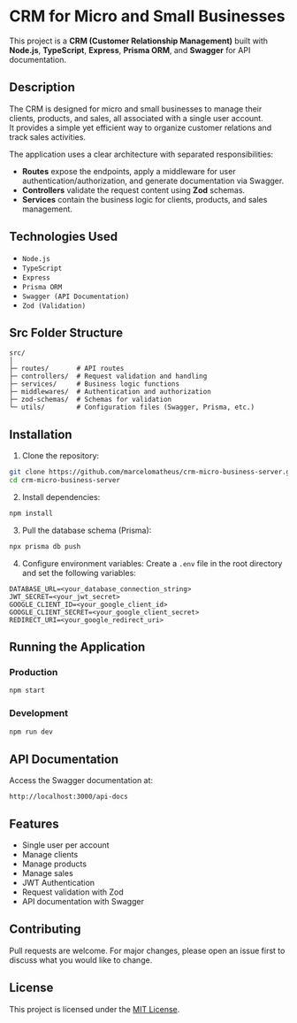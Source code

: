 
# CRM for Micro and Small Businesses

This project is a **CRM (Customer Relationship Management)** built with **Node.js**, **TypeScript**, **Express**, **Prisma ORM**, and **Swagger** for API documentation.

## Description
The CRM is designed for micro and small businesses to manage their clients, products, and sales, all associated with a single user account.  
It provides a simple yet efficient way to organize customer relations and track sales activities.

The application uses a clear architecture with separated responsibilities:
- **Routes** expose the endpoints, apply a middleware for user authentication/authorization, and generate documentation via Swagger.
- **Controllers** validate the request content using **Zod** schemas.
- **Services** contain the business logic for clients, products, and sales management.

## Technologies Used
- `Node.js`
- `TypeScript`
- `Express`
- `Prisma ORM`
- `Swagger (API Documentation)`
- `Zod (Validation)`

## Src Folder Structure
```
src/
│
├─ routes/       # API routes
├─ controllers/  # Request validation and handling
├─ services/     # Business logic functions
├─ middlewares/  # Authentication and authorization
├─ zod-schemas/  # Schemas for validation
└─ utils/        # Configuration files (Swagger, Prisma, etc.)
```

## Installation
1. Clone the repository:
```bash
git clone https://github.com/marcelomatheus/crm-micro-business-server.git
cd crm-micro-business-server
```

2. Install dependencies:
```bash
npm install
```

3. Pull the database schema (Prisma):
```bash
npx prisma db push
```

4. Configure environment variables:
Create a `.env` file in the root directory and set the following variables:
```env
DATABASE_URL=<your_database_connection_string>
JWT_SECRET=<your_jwt_secret>
GOOGLE_CLIENT_ID=<your_google_client_id>
GOOGLE_CLIENT_SECRET=<your_google_client_secret>
REDIRECT_URI=<your_google_redirect_uri>
```

## Running the Application
### Production
```bash
npm start
```

### Development
```bash
npm run dev
```

## API Documentation
Access the Swagger documentation at:
```
http://localhost:3000/api-docs
```

## Features
- Single user per account
- Manage clients
- Manage products
- Manage sales
- JWT Authentication
- Request validation with Zod
- API documentation with Swagger

## Contributing
Pull requests are welcome. For major changes, please open an issue first to discuss what you would like to change.

## License
This project is licensed under the [MIT License](LICENSE).

